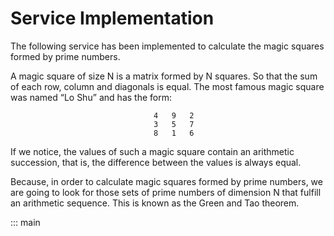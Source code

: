 # Service Implementation

The following service has been implemented to calculate the magic squares formed by prime numbers. 

A magic square of size N is a matrix formed by N squares. So that the sum of each row, column and diagonals is equal. The most famous magic square was named “Lo Shu” and has the form:

                                    4   9   2
                                    3   5   7
                                    8   1   6
                    
If we notice, the values of such a magic square contain an arithmetic succession, that is, the difference between the values is always equal.

Because, in order to calculate magic squares formed by prime numbers, we are going to look for those sets of prime numbers of dimension N that fulfill an arithmetic sequence. This is known as the Green and Tao theorem.

::: main